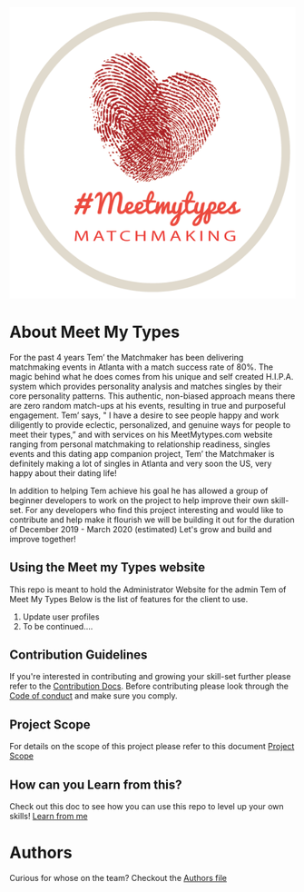[![Meet My Types Logo](https://github.com/zCode-Solutions/meetMyTypes/blob/dev/meetmytypesadmin/src/logo/meetmytypes-logo.png)](https://www.meetmytypes.com/)
# About Meet My Types

For the past 4 years Tem’ the Matchmaker has been delivering matchmaking events in Atlanta with a match success rate of 80%.  The magic behind what he does comes from his unique and self created H.I.P.A. system which provides personality analysis and matches singles by their core personality patterns. This authentic, non-biased approach means there are zero random match-ups at his events, resulting in true and purposeful engagement. Tem’ says, " I have a desire to see people happy and work diligently to provide eclectic, personalized, and genuine ways for people to meet their types,” and with services on his MeetMytypes.com website ranging from personal matchmaking to relationship readiness, singles events and this dating app companion project, Tem’ the Matchmaker is definitely making a lot of singles in Atlanta and very soon the US, very happy about their dating life!  

In addition to helping Tem achieve his goal he has allowed a group of beginner developers to work on the project to help improve their own skill-set. For any developers who find this project interesting and would like to contribute and help make it flourish we will be building it out for the duration of December 2019 - March 2020 (estimated) Let's grow and build and improve together!

## Using the Meet my Types website
This repo is meant to hold the Administrator Website for the admin Tem of Meet My Types Below is the list of features for the client to use.
1. Update user profiles
2. To be continued....

## Contribution Guidelines
If you're interested in contributing and growing your skill-set further please refer to the [Contribution Docs](https://github.com/zCode-Solutions/meetMyTypes/blob/dev/CONTRIBUTING.md). Before contributing please look through the [Code of conduct](https://github.com/zCode-Solutions/meetMyTypes/blob/dev/CODE_OF_CONDUCT.md) and make sure you comply.

## Project Scope
For details on the scope of this project please refer to this document [Project Scope](https://github.com/zCode-Solutions/meetMyTypes/blob/dev/PROJECT_SCOPE.md)
## How can you Learn from this?
Check out this doc to see how you can use this repo to level up your own skills! [Learn from me](https://github.com/zCode-Solutions/meetMyTypes/blob/dev/LEARN_FROM_ME.md)

# Authors
Curious for whose on the team? Checkout the [Authors file](https://github.com/zCode-Solutions/meetMyTypes/blob/dev/AUTHORS.md)

